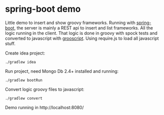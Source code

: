 spring-boot demo
================

Little demo to insert and show groovy frameworks. Running with [spring-boot](http://projects.spring.io/spring-boot/), the
server is mainly a REST api to insert and list frameworks. All the logic running in the client. That logic is done
in groovy with spock tests and converted to javascript with [grooscript](http://grooscript.org). Using require.js to
load all javascript stuff.

Create idea project:

    ./gradlew idea

Run project, need Mongo Db 2.4+ installed and running:

    ./gradlew bootRun

Convert logic groovy files to javascript:

    ./gradlew convert

Demo running in http://localhost:8080/